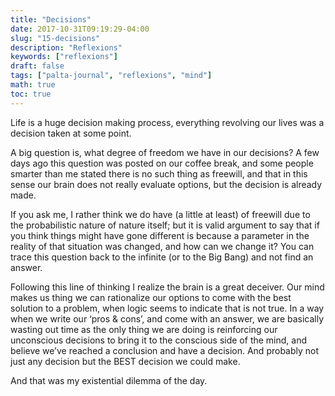 ```yaml
---
title: "Decisions"
date: 2017-10-31T09:19:29-04:00
slug: "15-decisions"
description: "Reflexions"
keywords: ["reflexions"]
draft: false
tags: ["palta-journal", "reflexions", "mind"]
math: true
toc: true
---
```


Life is a huge decision making process, everything revolving our lives was a decision taken at some point.

A big question is, what degree of freedom we have in our decisions? A few days ago this question was posted on our coffee break, and some people smarter than me stated there is no such thing as freewill, and that in this sense our brain does not really evaluate options, but the decision is already made.

If you ask me, I rather think we do have (a little at least) of freewill due to the probabilistic nature of nature itself; but it is valid argument to say that if you think things might have gone different is because a parameter in the reality of that situation was changed, and how can we change it? You can trace this question back to the infinite (or to the Big Bang) and not find an answer.

Following this line of thinking I realize the brain is a great deceiver. Our mind makes us thing we can rationalize our options to come with the best solution to a problem, when logic seems to indicate that is not true. In a way when we write our ‘pros & cons’, and come with an answer, we are basically wasting out time as the only thing we are doing is reinforcing our unconscious decisions to bring it to the conscious side of the mind, and believe we’ve reached a conclusion and have a decision. And probably not just any decision but the BEST decision we could make.

And that was my existential dilemma of the day.